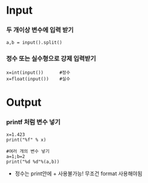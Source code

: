 # Input

### 두 개이상 변수에 입력 받기

```
a,b = input().split()
```

### 정수 또는 실수형으로 강제 입력받기

```
x=int(input())      #정수
x=float(input())    #실수
```

# Output

### printf 처럼 변수 넣기

```
x=1.423
print("%f" % x)

#여러 개의 변수 넣기
a=1;b=2
print("%d %d"%(a,b))
```

- 정수는 print안에 + 사용불가능! 무조건 format 사용해야됨

